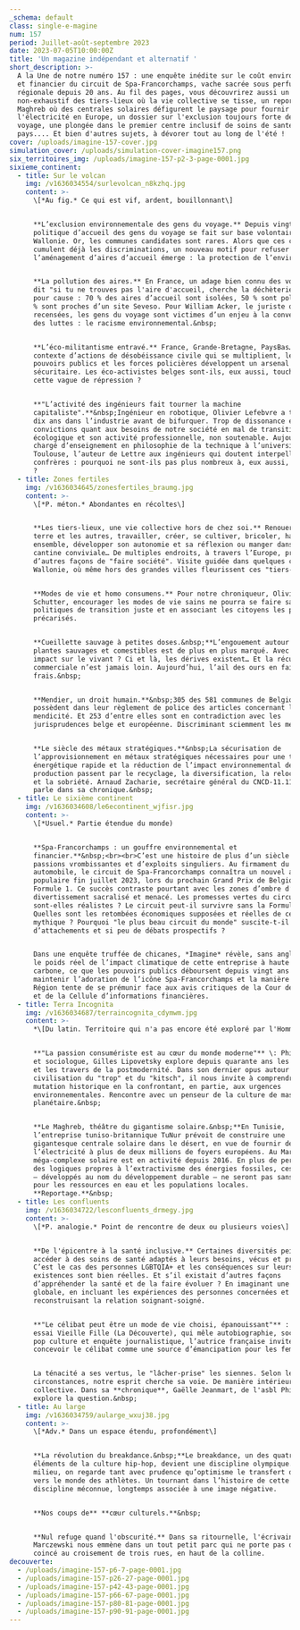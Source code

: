 ```yaml
---
_schema: default
class: single-e-magine
num: 157
period: Juillet-août-septembre 2023
date: 2023-07-05T10:00:00Z
title: 'Un magazine indépendant et alternatif '
short_description: >-
  A la Une de notre numéro 157 : une enquête inédite sur le coût environnemental
  et financier du circuit de Spa-Francorchamps, vache sacrée sous perfusion
  régionale depuis 20 ans. Au fil des pages, vous découvrirez aussi un tour
  non-exhaustif des tiers-lieux où la vie collective se tisse, un reportage au
  Maghreb où des centrales solaires défigurent le paysage pour fournir de
  l'électricité en Europe, un dossier sur l'exclusion toujours forte des gens du
  voyage, une plongée dans le premier centre inclusif de soins de santé du
  pays.... Et bien d'autres sujets, à dévorer tout au long de l'été ! 
cover: /uploads/imagine-157-cover.jpg
simulation_cover: /uploads/simulation-cover-imagine157.png
six_territoires_img: /uploads/imagine-157-p2-3-page-0001.jpg
sixieme_continent:
  - title: Sur le volcan
    img: /v1636034554/surlevolcan_n8kzhq.jpg
    content: >-
      \[*Au fig.* Ce qui est vif, ardent, bouillonnant\]


      **L’exclusion environnementale des gens du voyage.** Depuis vingt ans, la
      politique d’accueil des gens du voyage se fait sur base volontaire en
      Wallonie. Or, les communes candidates sont rares. Alors que ces citoyens
      cumulent déjà les discriminations, un nouveau motif pour refuser
      l’aménagement d’aires d’accueil émerge : la protection de l’environnement.


      **La pollution des aires.** En France, un adage bien connu des voyageurs
      dit "si tu ne trouves pas l'aire d'accueil, cherche la déchèterie". Et
      pour cause : 70 % des aires d’accueil sont isolées, 50 % sont polluées, 3
      % sont proches d’un site Seveso. Pour William Acker, le juriste qui les a
      recensées, les gens du voyage sont victimes d’un enjeu à la convergence
      des luttes : le racisme environnemental.&nbsp;


      **L’éco-militantisme entravé.** France, Grande-Bretagne, PaysBas… Dans un
      contexte d’actions de désobéissance civile qui se multiplient, les
      pouvoirs publics et les forces policières développent un arsenal
      sécuritaire. Les éco-activistes belges sont-ils, eux aussi, touchés par
      cette vague de répression ?


      **"L’activité des ingénieurs fait tourner la machine
      capitaliste".**&nbsp;Ingénieur en robotique, Olivier Lefebvre a travaillé
      dix ans dans l’industrie avant de bifurquer. Trop de dissonance entre ses
      convictions quant aux besoins de notre société en mal de transition
      écologique et son activité professionnelle, non soutenable. Aujourd’hui
      chargé d’enseignement en philosophie de la technique à l’université de
      Toulouse, l’auteur de Lettre aux ingénieurs qui doutent interpelle ses
      confrères : pourquoi ne sont-ils pas plus nombreux à, eux aussi, déserter
      ?
  - title: Zones fertiles
    img: /v1636034645/zonesfertiles_braumg.jpg
    content: >-
      \[*P. méton.* Abondantes en récoltes\]


      **Les tiers-lieux, une vie collective hors de chez soi.** Renouer avec la
      terre et les autres, travailler, créer, se cultiver, bricoler, habiter
      ensemble, développer son autonomie et sa réflexion ou manger dans une
      cantine conviviale… De multiples endroits, à travers l’Europe, proposent
      d’autres façons de "faire société". Visite guidée dans quelques coins de
      Wallonie, où même hors des grandes villes fleurissent ces "tiers-lieux".


      **Modes de vie et homo consumens.** Pour notre chroniqueur, Olivier De
      Schutter, encourager les modes de vie sains ne pourra se faire sans des
      politiques de transition juste et en associant les citoyens les plus
      précarisés.


      **Cueillette sauvage à petites doses.&nbsp;**L’engouement autour des
      plantes sauvages et comestibles est de plus en plus marqué. Avec quel
      impact sur le vivant ? Ci et là, les dérives existent… Et la récupération
      commerciale n’est jamais loin. Aujourd’hui, l’ail des ours en fait les
      frais.&nbsp;


      **Mendier, un droit humain.**&nbsp;305 des 581 communes de Belgique
      possèdent dans leur règlement de police des articles concernant la
      mendicité. Et 253 d’entre elles sont en contradiction avec les
      jurisprudences belge et européenne. Discriminant sciemment les mendiants.


      **Le siècle des métaux stratégiques.**&nbsp;La sécurisation de
      l’approvisionnement en métaux stratégiques nécessaires pour une transition
      énergétique rapide et la réduction de l’impact environnemental de leur
      production passent par le recyclage, la diversification, la relocalisation
      et la sobriété. Arnaud Zacharie, secrétaire général du CNCD-11.11.11, en
      parle dans sa chronique.&nbsp;
  - title: Le sixième continent
    img: /v1636034608/le6econtinent_wjfisr.jpg
    content: >-
      \[*Usuel.* Partie étendue du monde)


      **Spa-Francorchamps : un gouffre environnemental et
      financier.**&nbsp;<br><br>C’est une histoire de plus d’un siècle de
      passions vrombissantes et d’exploits singuliers. Au firmament du sport
      automobile, le circuit de Spa-Francorchamps connaîtra un nouvel apogée
      populaire fin juillet 2023, lors du prochain Grand Prix de Belgique de
      Formule 1. Ce succès contraste pourtant avec les zones d’ombre d’un
      divertissement sacralisé et menacé. Les promesses vertes du circuit
      sont-elles réalistes ? Le circuit peut-il survivre sans la Formule 1 ?
      Quelles sont les retombées économiques supposées et réelles de cette piste
      mythique ? Pourquoi "le plus beau circuit du monde" suscite-t-il tant
      d’attachements et si peu de débats prospectifs ?


      Dans une enquête truffée de chicanes, *Imagine* révèle, sans angle mort,
      le poids réel de l’impact climatique de cette entreprise à haute intensité
      carbone, ce que les pouvoirs publics déboursent depuis vingt ans pour
      maintenir l’adoration de l’icône Spa-Francorchamps et la manière dont la
      Région tente de se prémunir face aux avis critiques de la Cour des Comptes
      et de la Cellule d’informations financières.
  - title: Terra Incognita
    img: /v1636034687/terraincognita_cdymwm.jpg
    content: >-
      *\[Du latin. Territoire qui n'a pas encore été exploré par l'Homme\]*


      **"La passion consumériste est au cœur du monde moderne"** \: Philosophe
      et sociologue, Gilles Lipovetsky explore depuis quarante ans les ressorts
      et les travers de la postmodernité. Dans son dernier opus autour de la
      civilisation du "trop" et du "kitsch", il nous invite à comprendre cette
      mutation historique en la confrontant, en partie, aux urgences
      environnementales. Rencontre avec un penseur de la culture de masse et
      planétaire.&nbsp;


      **Le Maghreb, théâtre du gigantisme solaire.&nbsp;**En Tunisie,
      l’entreprise tuniso-britannique TuNur prévoit de construire une
      gigantesque centrale solaire dans le désert, en vue de fournir de
      l’électricité à plus de deux millions de foyers européens. Au Maroc, un
      méga-complexe solaire est en activité depuis 2016. En plus de perpétrer
      des logiques propres à l’extractivisme des énergies fossiles, ces projets
      – développés au nom du développement durable – ne seront pas sans risques
      pour les ressources en eau et les populations locales.
      **Reportage.**&nbsp;
  - title: Les confluents
    img: /v1636034722/lesconfluents_drmegy.jpg
    content: >-
      \[*P. analogie.* Point de rencontre de deux ou plusieurs voies\]


      **De l'épicentre à la santé inclusive.** Certaines diversités peinent à
      accéder à des soins de santé adaptés à leurs besoins, vécus et pratiques.
      C’est le cas des personnes LGBTQIA+ et les conséquences sur leurs
      existences sont bien réelles. Et s’il existait d’autres façons
      d’appréhender la santé et de la faire évoluer ? En imaginant une santé
      globale, en incluant les expériences des personnes concernées et en
      reconstruisant la relation soignant-soigné.


      **"Le célibat peut être un mode de vie choisi, épanouissant"** : Dans son
      essai Vieille Fille (La Découverte), qui mêle autobiographie, sociologie,
      pop culture et enquête journalistique, l’autrice française invite à
      concevoir le célibat comme une source d’émancipation pour les femmes.


      La ténacité a ses vertus, le "lâcher-prise" les siennes. Selon les
      circonstances, notre esprit cherche sa voie. De manière intérieure et/ ou
      collective. Dans sa **chronique**, Gaëlle Jeanmart, de l'asbl Philocité,
      explore la question.&nbsp;
  - title: Au large
    img: /v1636034759/aularge_wxuj38.jpg
    content: >-
      \[*Adv.* Dans un espace étendu, profondément\]


      **La révolution du breakdance.&nbsp;**Le breakdance, un des quatre
      éléments de la culture hip-hop, devient une discipline olympique. Dans le
      milieu, on regarde tant avec prudence qu’optimisme le transfert d’artistes
      vers le monde des athlètes. Un tournant dans l’histoire de cette
      discipline méconnue, longtemps associée à une image négative.


      **Nos coups de** **cœur culturels.**&nbsp;


      **Nul refuge quand l'obscurité.** Dans sa ritournelle, l'écrivain Philippe
      Marczewski nous emmène dans un tout petit parc qui ne porte pas de nom,
      coincé au croisement de trois rues, en haut de la colline.
decouverte:
  - /uploads/imagine-157-p6-7-page-0001.jpg
  - /uploads/imagine-157-p26-27-page-0001.jpg
  - /uploads/imagine-157-p42-43-page-0001.jpg
  - /uploads/imagine-157-p66-67-page-0001.jpg
  - /uploads/imagine-157-p80-81-page-0001.jpg
  - /uploads/imagine-157-p90-91-page-0001.jpg
---
```

